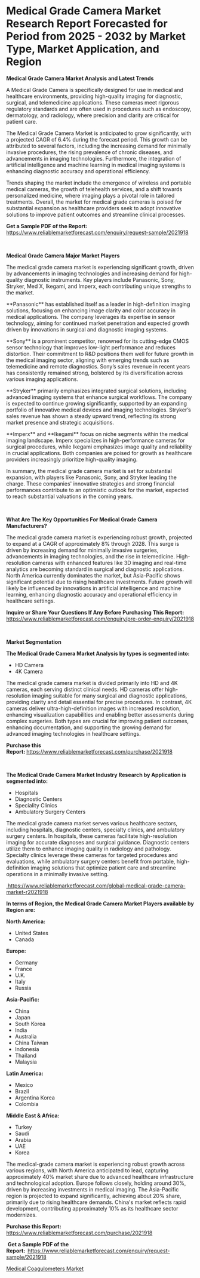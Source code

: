 <p><h1>Medical Grade Camera Market Research Report Forecasted for Period from 2025 -  2032 by Market Type, Market Application, and Region</h1></p><p><strong>Medical Grade Camera Market Analysis and Latest Trends</strong></p>
<p><p>A Medical Grade Camera is specifically designed for use in medical and healthcare environments, providing high-quality imaging for diagnostic, surgical, and telemedicine applications. These cameras meet rigorous regulatory standards and are often used in procedures such as endoscopy, dermatology, and radiology, where precision and clarity are critical for patient care.</p><p>The Medical Grade Camera Market is anticipated to grow significantly, with a projected CAGR of 6.4% during the forecast period. This growth can be attributed to several factors, including the increasing demand for minimally invasive procedures, the rising prevalence of chronic diseases, and advancements in imaging technologies. Furthermore, the integration of artificial intelligence and machine learning in medical imaging systems is enhancing diagnostic accuracy and operational efficiency. </p><p>Trends shaping the market include the emergence of wireless and portable medical cameras, the growth of telehealth services, and a shift towards personalized medicine, where imaging plays a pivotal role in tailored treatments. Overall, the market for medical grade cameras is poised for substantial expansion as healthcare providers seek to adopt innovative solutions to improve patient outcomes and streamline clinical processes.</p></p>
<p><strong>Get a Sample PDF of the Report:&nbsp;</strong> <a href="https://www.reliablemarketforecast.com/enquiry/request-sample/2021918?utm_campaign=2293&utm_medium=2&utm_source=Github&utm_content=ia&utm_term=29032025&utm_id=medical-grade-camera">https://www.reliablemarketforecast.com/enquiry/request-sample/2021918</a></p>
<p>&nbsp;</p>
<p><strong>Medical Grade Camera Major Market Players</strong></p>
<p><p>The medical grade camera market is experiencing significant growth, driven by advancements in imaging technologies and increasing demand for high-quality diagnostic instruments. Key players include Panasonic, Sony, Stryker, Med X, Ikegami, and Imperx, each contributing unique strengths to the market.</p><p>**Panasonic** has established itself as a leader in high-definition imaging solutions, focusing on enhancing image clarity and color accuracy in medical applications. The company leverages its expertise in sensor technology, aiming for continued market penetration and expected growth driven by innovations in surgical and diagnostic imaging systems.</p><p>**Sony** is a prominent competitor, renowned for its cutting-edge CMOS sensor technology that improves low-light performance and reduces distortion. Their commitment to R&D positions them well for future growth in the medical imaging sector, aligning with emerging trends such as telemedicine and remote diagnostics. Sony’s sales revenue in recent years has consistently remained strong, bolstered by its diversification across various imaging applications.</p><p>**Stryker** primarily emphasizes integrated surgical solutions, including advanced imaging systems that enhance surgical workflows. The company is expected to continue growing significantly, supported by an expanding portfolio of innovative medical devices and imaging technologies. Stryker’s sales revenue has shown a steady upward trend, reflecting its strong market presence and strategic acquisitions.</p><p>**Imperx** and **Ikegami** focus on niche segments within the medical imaging landscape. Imperx specializes in high-performance cameras for surgical procedures, while Ikegami emphasizes image quality and reliability in crucial applications. Both companies are poised for growth as healthcare providers increasingly prioritize high-quality imaging.</p><p>In summary, the medical grade camera market is set for substantial expansion, with players like Panasonic, Sony, and Stryker leading the charge. These companies' innovative strategies and strong financial performances contribute to an optimistic outlook for the market, expected to reach substantial valuations in the coming years.</p></p>
<p>&nbsp;</p>
<p><strong>What Are The Key Opportunities For Medical Grade Camera Manufacturers?</strong></p>
<p><p>The medical grade camera market is experiencing robust growth, projected to expand at a CAGR of approximately 8% through 2028. This surge is driven by increasing demand for minimally invasive surgeries, advancements in imaging technologies, and the rise in telemedicine. High-resolution cameras with enhanced features like 3D imaging and real-time analytics are becoming standard in surgical and diagnostic applications. North America currently dominates the market, but Asia-Pacific shows significant potential due to rising healthcare investments. Future growth will likely be influenced by innovations in artificial intelligence and machine learning, enhancing diagnostic accuracy and operational efficiency in healthcare settings.</p></p>
<p><strong>Inquire or Share Your Questions If Any Before Purchasing This Report:</strong> <a href="https://www.reliablemarketforecast.com/enquiry/pre-order-enquiry/2021918?utm_campaign=2293&utm_medium=2&utm_source=Github&utm_content=ia&utm_term=29032025&utm_id=medical-grade-camera">https://www.reliablemarketforecast.com/enquiry/pre-order-enquiry/2021918</a></p>
<p>&nbsp;</p>
<p><strong>Market Segmentation</strong></p>
<p><strong>The Medical Grade Camera Market Analysis by types is segmented into:</strong></p>
<p><ul><li>HD Camera</li><li>4K Camera</li></ul></p>
<p><p>The medical grade camera market is divided primarily into HD and 4K cameras, each serving distinct clinical needs. HD cameras offer high-resolution imaging suitable for many surgical and diagnostic applications, providing clarity and detail essential for precise procedures. In contrast, 4K cameras deliver ultra-high-definition images with increased resolution, enhancing visualization capabilities and enabling better assessments during complex surgeries. Both types are crucial for improving patient outcomes, enhancing documentation, and supporting the growing demand for advanced imaging technologies in healthcare settings.</p></p>
<p><strong>Purchase this Report:&nbsp;</strong><a href="https://www.reliablemarketforecast.com/purchase/2021918?utm_campaign=2293&utm_medium=2&utm_source=Github&utm_content=ia&utm_term=29032025&utm_id=medical-grade-camera">https://www.reliablemarketforecast.com/purchase/2021918</a></p>
<p>&nbsp;</p>
<p><strong>The Medical Grade Camera Market Industry Research by Application is segmented into:</strong></p>
<p><ul><li>Hospitals</li><li>Diagnostic Centers</li><li>Speciality Clinics</li><li>Ambulatory Surgery Centers</li></ul></p>
<p><p>The medical grade camera market serves various healthcare sectors, including hospitals, diagnostic centers, specialty clinics, and ambulatory surgery centers. In hospitals, these cameras facilitate high-resolution imaging for accurate diagnoses and surgical guidance. Diagnostic centers utilize them to enhance imaging quality in radiology and pathology. Specialty clinics leverage these cameras for targeted procedures and evaluations, while ambulatory surgery centers benefit from portable, high-definition imaging solutions that optimize patient care and streamline operations in a minimally invasive setting.</p></p>
<p><a href="https://www.reliablemarketforecast.com/global-medical-grade-camera-market-r2021918?utm_campaign=2293&utm_medium=2&utm_source=Github&utm_content=ia&utm_term=29032025&utm_id=medical-grade-camera">&nbsp;https://www.reliablemarketforecast.com/global-medical-grade-camera-market-r2021918</a></p>
<p><strong>In terms of Region, the Medical Grade Camera Market Players available by Region are:</strong></p>
<p>
    <p> <strong> North America: </strong>
        <ul>
            <li>United States</li>
            <li>Canada</li>
        </ul>
        </p> 
    <p> <strong> Europe: </strong>
        <ul>
            <li>Germany</li>
            <li>France</li>
            <li>U.K.</li>
            <li>Italy</li>
            <li>Russia</li>
        </ul>
        </p> 
    <p> <strong> Asia-Pacific: </strong>
        <ul>
            <li>China</li>
            <li>Japan</li>
            <li>South Korea</li>
            <li>India</li>
            <li>Australia</li>
            <li>China Taiwan</li>
            <li>Indonesia</li>
            <li>Thailand</li>
            <li>Malaysia</li>
        </ul>
        </p> 
    <p> <strong> Latin America: </strong>
        <ul>
            <li>Mexico</li>
            <li>Brazil</li>
            <li>Argentina Korea</li>
            <li>Colombia</li>
        </ul>
        </p> 
    <p> <strong> Middle East & Africa: </strong>
        <ul>
            <li>Turkey</li>
            <li>Saudi</li>
            <li>Arabia</li>
            <li>UAE</li>
            <li>Korea</li>
        </ul>
    </p>
    </p>
<p><p>The medical-grade camera market is experiencing robust growth across various regions, with North America anticipated to lead, capturing approximately 40% market share due to advanced healthcare infrastructure and technological adoption. Europe follows closely, holding around 30%, driven by increasing investments in medical imaging. The Asia-Pacific region is projected to expand significantly, achieving about 20% share, primarily due to rising healthcare demands. China's market reflects rapid development, contributing approximately 10% as its healthcare sector modernizes.</p></p>
<p><strong>Purchase this Report: </strong><a href="https://www.reliablemarketforecast.com/purchase/2021918?utm_campaign=2293&utm_medium=2&utm_source=Github&utm_content=ia&utm_term=29032025&utm_id=medical-grade-camera">https://www.reliablemarketforecast.com/purchase/2021918</a></p>
<p>&nbsp;<strong>Get a Sample PDF of the Report:&nbsp;&nbsp;</strong><a href="https://www.reliablemarketforecast.com/enquiry/request-sample/2021918?utm_campaign=2293&utm_medium=2&utm_source=Github&utm_content=ia&utm_term=29032025&utm_id=medical-grade-camera">https://www.reliablemarketforecast.com/enquiry/request-sample/2021918</a></p>
<p><strong></strong></p>
<p><p><a href="https://github.com/gerdabatiskzv9/Market-Research-Report-List-1/blob/main/medical-coagulometers-market.md?utm_campaign=2293&utm_medium=2&utm_source=Github&utm_content=ia&utm_term=29032025&utm_id=medical-grade-camera">Medical Coagulometers Market</a></p></p>